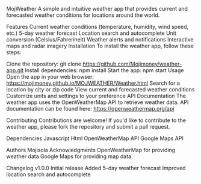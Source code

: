 MojWeather
A simple and intuitive weather app that provides current and forecasted weather conditions for locations around the world.

Features
Current weather conditions (temperature, humidity, wind speed, etc.)
5-day weather forecast
Location search and autocomplete
Unit conversion (Celsius/Fahrenheit)
Weather alerts and notifications
Interactive maps and radar imagery
Installation
To install the weather app, follow these steps:

Clone the repository: git clone https://github.com/Mojimoney/weather-app.git
Install dependencies: npm install
Start the app: npm start
Usage
Open the app in your web browser: https://mojimoney.github.io/MOJWEATHER/Weather.html
Search for a location by city or zip code
View current and forecasted weather conditions
Customize units and settings to your preference
API Documentation
The weather app uses the OpenWeatherMap API to retrieve weather data. API documentation can be found here: https://openweathermap.org/api

Contributing
Contributions are welcome! If you'd like to contribute to the weather app, please fork the repository and submit a pull request.



Dependencies
Javascript
Html
OpenWeatherMap API
Google Maps API

Authors
Mojisola
Acknowledgments
OpenWeatherMap for providing weather data
Google Maps for providing map data

Changelog
v1.0.0
Initial release
Added 5-day weather forecast
Improved location search and autocomplete
